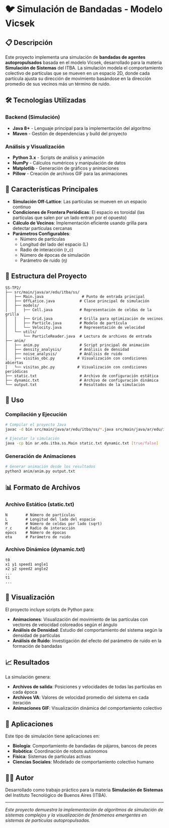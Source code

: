 # 🐦 Simulación de Bandadas - Modelo Vicsek

## 📋 Descripción

Este proyecto implementa una simulación de **bandadas de agentes autopropulsados** basada en el modelo Vicsek, desarrollado para la materia **Simulación de Sistemas** del ITBA. La simulación modela el comportamiento colectivo de partículas que se mueven en un espacio 2D, donde cada partícula ajusta su dirección de movimiento basándose en la dirección promedio de sus vecinos más un término de ruido.

## 🛠️ Tecnologías Utilizadas

### Backend (Simulación)
- **Java 8+** - Lenguaje principal para la implementación del algoritmo
- **Maven** - Gestión de dependencias y build del proyecto

### Análisis y Visualización
- **Python 3.x** - Scripts de análisis y animación
- **NumPy** - Cálculos numéricos y manipulación de datos
- **Matplotlib** - Generación de gráficos y animaciones
- **Pillow** - Creación de archivos GIF para las animaciones

## 🎯 Características Principales

- **Simulación Off-Lattice**: Las partículas se mueven en un espacio continuo
- **Condiciones de Frontera Periódicas**: El espacio es toroidal (las partículas que salen por un lado entran por el opuesto)
- **Cálculo de Vecinos**: Implementación eficiente usando grilla para detectar partículas cercanas
- **Parámetros Configurables**:
  - Número de partículas
  - Longitud del lado del espacio (L)
  - Radio de interacción (r_c)
  - Número de épocas de simulación
  - Parámetro de ruido (η)

## 📁 Estructura del Proyecto

```
SS-TP2/
├── src/main/java/ar/edu/itba/ss/
│   ├── Main.java                 # Punto de entrada principal
│   ├── OffLatice.java           # Clase principal de simulación
│   ├── models/
│   │   ├── Cell.java            # Representación de celdas de la grilla
│   │   ├── Grid.java            # Grilla para optimización de vecinos
│   │   ├── Particle.java        # Modelo de partícula
│   │   └── Velocity.java        # Representación de velocidad
│   └── utils/
│       └── ParticleReader.java  # Lectura de archivos de entrada
├── anim/
│   ├── anim.py                  # Script principal de animación
│   ├── density_analysis/        # Análisis de densidad
│   ├── noise_analysis/          # Análisis de ruido
│   ├── visitas_obc.py          # Visualización con condiciones abiertas
│   └── visitas_pbc.py          # Visualización con condiciones periódicas
├── static.txt                   # Archivo de configuración estática
├── dynamic.txt                  # Archivo de configuración dinámica
└── output.txt                   # Resultados de la simulación
```

## 🚀 Uso

### Compilación y Ejecución

```bash
# Compilar el proyecto Java
javac -d bin src/main/java/ar/edu/itba/ss/*.java src/main/java/ar/edu/itba/ss/models/*.java src/main/java/ar/edu/itba/ss/utils/*.java

# Ejecutar la simulación
java -cp bin ar.edu.itba.ss.Main static.txt dynamic.txt [true/false]
```

### Generación de Animaciones

```bash
# Generar animación desde los resultados
python3 anim/anim.py output.txt
```

## 📊 Formato de Archivos

### Archivo Estático (static.txt)
```
N        # Número de partículas
L        # Longitud del lado del espacio
M        # Número de celdas por lado (sqrt)
r_c      # Radio de interacción
epocs    # Número de épocas
eta      # Parámetro de ruido
```

### Archivo Dinámico (dynamic.txt)
```
t0
x1 y1 speed1 angle1
x2 y2 speed2 angle2
...
t1
...
```

## 🎨 Visualización

El proyecto incluye scripts de Python para:
- **Animaciones**: Visualización del movimiento de las partículas con vectores de velocidad coloreados según el ángulo
- **Análisis de Densidad**: Estudio del comportamiento del sistema según la densidad de partículas
- **Análisis de Ruido**: Investigación del efecto del parámetro de ruido en la formación de bandadas

## 📈 Resultados

La simulación genera:
- **Archivos de salida**: Posiciones y velocidades de todas las partículas en cada época
- **Archivos VA**: Valores de velocidad promedio del sistema en cada iteración
- **Animaciones GIF**: Visualización dinámica del comportamiento colectivo

## 🔬 Aplicaciones

Este tipo de simulación tiene aplicaciones en:
- **Biología**: Comportamiento de bandadas de pájaros, bancos de peces
- **Robótica**: Coordinación de robots autónomos
- **Física**: Sistemas de partículas activas
- **Ciencias Sociales**: Modelado de comportamiento colectivo humano

## 👨‍💻 Autor

Desarrollado como trabajo práctico para la materia **Simulación de Sistemas** del Instituto Tecnológico de Buenos Aires (ITBA).

---

*Este proyecto demuestra la implementación de algoritmos de simulación de sistemas complejos y la visualización de fenómenos emergentes en sistemas de partículas autopropulsadas.* 